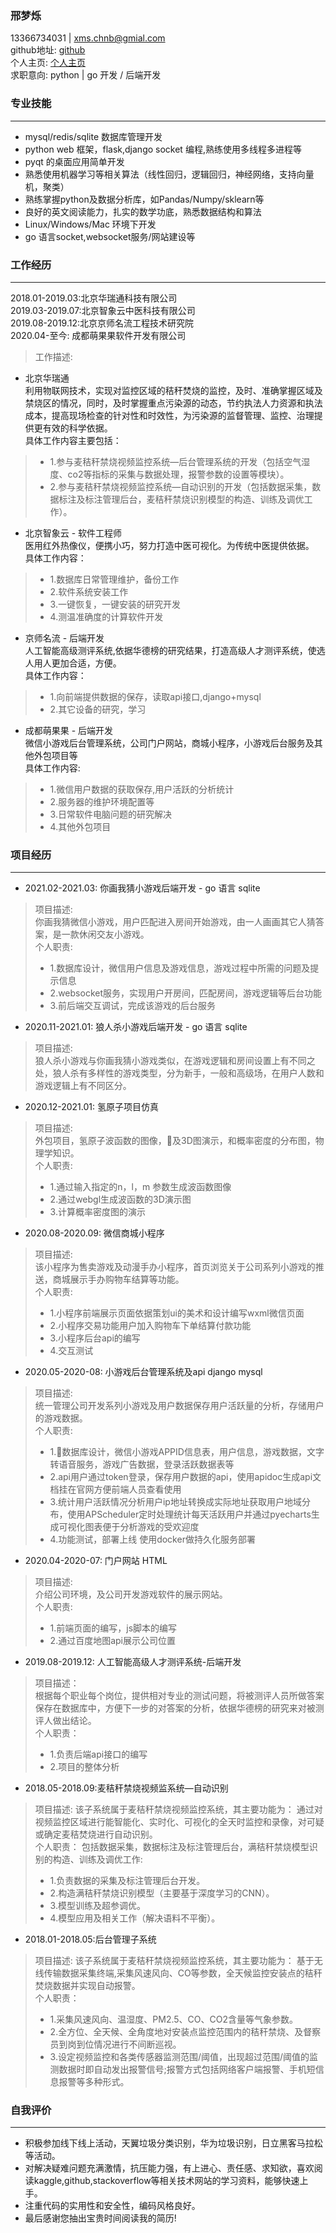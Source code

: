 ### 邢梦烁<br>
13366734031 | <xms.chnb@gmial.com><br>
github地址: [github](https://github.com/xingmegshuo)<br>
个人主页: [个人主页](https://xingmegshuo.github.io)<br>
求职意向:  python | go 开发 / 后端开发

### 专业技能
<hr>

- mysql/redis/sqlite 数据库管理开发
- python web 框架，flask,django socket 编程,熟练使用多线程多进程等
- pyqt 的桌面应用简单开发
- 熟悉使用机器学习等相关算法（线性回归，逻辑回归，神经网络，支持向量机，聚类） 
- 熟练掌握python及数据分析库，如Pandas/Numpy/sklearn等
- 良好的英文阅读能力，扎实的数学功底，熟悉数据结构和算法
- Linux/Windows/Mac 环境下开发
- go 语言socket,websocket服务/网站建设等
### 工作经历
<hr>

2018.01-2019.03:北京华瑞通科技有限公司<br>
2019.03-2019.07:北京智象云中医科技有限公司<br>
2019.08-2019.12:北京京师名流工程技术研究院<br>
2020.04-至今: 成都萌果果软件开发有限公司

> 工作描述:
- 北京华瑞通<br>
 利用物联网技术，实现对监控区域的秸秆焚烧的监控，及时、准确掌握区域及禁烧区的情况，同时，及时掌握重点污染源的动态，节约执法人力资源和执法成本，提高现场检查的针对性和时效性，为污染源的监督管理、监控、治理提供更有效的科学依据。<br>
具体工作内容主要包括：
> - 1.参与麦秸秆禁烧视频监控系统—后台管理系统的开发（包括空气湿度、co2等指标的采集与数据处理，报警参数的设置等模块）。
> - 2.参与麦秸秆禁烧视频监控系统—自动识别的开发（包括数据采集，数据标注及标注管理后台，麦秸秆禁烧识别模型的构造、训练及调优工作）。

- 北京智象云 - 软件工程师<br>
医用红外热像仪，便携小巧，努力打造中医可视化。为传统中医提供依据。<br>
具体工作内容：
> - 1.数据库日常管理维护，备份工作
> - 2.软件系统安装工作
> - 3.一键恢复，一键安装的研究开发
> - 4.测温准确度的计算软件开发


- 京师名流 - 后端开发<br>
人工智能高级测评系统,依据华德榜的研究结果，打造高级人才测评系统，使选人用人更加合适，方便。<br>
具体工作内容：
> - 1.向前端提供数据的保存，读取api接口,django+mysql
> - 2.其它设备的研究，学习


- 成都萌果果 - 后端开发<br>
微信小游戏后台管理系统，公司门户网站，商城小程序，小游戏后台服务及其他外包项目等<br>
具体工作内容:
> - 1.微信用户数据的获取保存,用户活跃的分析统计
> - 2.服务器的维护环境配置等
> - 3.日常软件电脑问题的研究解决
> - 4.其他外包项目


### 项目经历
<hr>

- 2021.02-2021.03: 你画我猜小游戏后端开发 - go 语言 sqlite
> 项目描述:<br>
你画我猜微信小游戏，用户匹配进入房间开始游戏，由一人画画其它人猜答案，是一款休闲交友小游戏。<br>
个人职责:
> - 1.数据库设计，微信用户信息及游戏信息，游戏过程中所需的问题及提示信息
> - 2.websocket服务，实现用户开房间，匹配房间，游戏逻辑等后台功能
> - 3.前后端交互调试，完成该游戏的后台服务

- 2020.11-2021.01: 狼人杀小游戏后端开发 - go 语言 sqlite
> 项目描述:<br>
狼人杀小游戏与你画我猜小游戏类似，在游戏逻辑和房间设置上有不同之处，狼人杀有多样性的游戏类型，分为新手，一般和高级场，在用户人数和游戏逻辑上有不同区分。

- 2020.12-2021.01: 氢原子项目仿真 
> 项目描述:<br>
外包项目，氢原子波函数的图像，及3D图演示，和概率密度的分布图，物理学知识。<br>
个人职责:<br>
> - 1.通过输入指定的n，l，m 参数生成波函数图像
> - 2.通过webgl生成波函数的3D演示图
> - 3.计算概率密度图的演示

- 2020.08-2020.09: 微信商城小程序
> 项目描述:<br>
该小程序为售卖游戏及动漫手办小程序，首页浏览关于公司系列小游戏的推送，商城展示手办购物车结算等功能。<br>
个人职责:<br>
> - 1.小程序前端展示页面依据策划ui的美术和设计编写wxml微信页面
> - 2.小程序交易功能用户加入购物车下单结算付款功能
> - 3.小程序后台api的编写
> - 4.交互测试

- 2020.05-2020-08: 小游戏后台管理系统及api django mysql
> 项目描述:<br>
统一管理公司开发系列小游戏及用户数据保存用户活跃量的分析，存储用户的游戏数据。<br>
个人职责:<br>
> - 1.数据库设计，微信小游戏APPID信息表，用户信息，游戏数据，文字转语音服务，游戏广告数据，登录活跃数据表等
> - 2.api用户通过token登录，保存用户数据的api，使用apidoc生成api文档挂在官网方便前端人员查看使用
> - 3.统计用户活跃情况分析用户ip地址转换成实际地址获取用户地域分布，使用APScheduler定时处理统计每天活跃用户并通过pyecharts生成可视化图表便于分析游戏的受欢迎度
> - 4.功能测试，部署上线 使用docker做持久化服务部署

- 2020.04-2020-07: 门户网站 HTML 
> 项目描述:<br>
介绍公司环境，及公司开发游戏软件的展示网站。<br>
个人职责:<br>
> - 1.前端页面的编写，js脚本的编写
> - 2.通过百度地图api展示公司位置

- 2019.08-2019.12: 人工智能高级人才测评系统-后端开发

> 项目描述：<br>
根据每个职业每个岗位，提供相对专业的测试问题，将被测评人员所做答案保存在数据库中，方便下一步的对答案的分析，依据华德榜的研究来对被测评人做出结论。<br>
> 个人职责：
> - 1.负责后端api接口的编写
> - 2.项目的整体分析


- 2018.05-2018.09:麦秸秆禁烧视频监系统—自动识别

> 项目描述:
 该子系统属于麦秸秆禁烧视频监控系统，其主要功能为：
通过对视频监控区域进行能智能化、实时化、可视化的全天时监控和录像，对可疑或确定麦秸焚烧进行自动识别。<br>
> 个人职责：
包括数据采集，数据标注及标注管理后台，满秸秆禁烧模型识别的构造、训练及调优工作:
> - 1.负责数据的采集及标注管理后台开发。
> - 2.构造满秸秆禁烧识别模型（主要基于深度学习的CNN）。
> - 3.模型训练及超参调优。
> - 4.模型应用及相关工作（解决语料不平衡）。

- 2018.01-2018.05:后台管理子系统
> 项目描述:
该子系统属于麦秸秆禁烧视频监控系统，其主要功能为：
基于无线传输数据采集终端,采集风速风向、CO等参数，全天候监控安装点的秸秆焚烧数据并实现自动报警。<br>
> 个人职责：
> - 1.采集风速风向、温湿度、PM2.5、CO、CO2含量等气象参数。
> - 2.全方位、全天候、全角度地对安装点监控范围内的秸秆禁烧、及督察员到岗到位情况进行不间断巡视。
> - 3.设定视频监控和各类传感器监测范围/阈值，出现超过范围/阈值的监测数据时即自动发出报警信号;报警方式包括网络客户端报警、手机短信息报警等多种形式。

### 自我评价
<hr>

- 积极参加线下线上活动，天翼垃圾分类识别，华为垃圾识别，日立黑客马拉松等活动。 
- 对解决疑难问题充满激情，抗压能力强，有上进心、责任感、求知欲，喜欢阅读kaggle,github,stackoverflow等相关技术网站的学习资料，能够快速上手。
- 注重代码的实用性和安全性，编码风格良好。
- 最后感谢您抽出宝贵时间阅读我的简历!